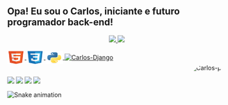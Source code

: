 ## Opa! Eu sou o Carlos, iniciante e futuro programador back-end!

<div align="center">
  <a href="https://github.com/carloshenriquecs20">
   <img height="130em" src="https://github-readme-stats.vercel.app/api?username=carloshenriquecs20&show_icons=true&theme=dark&include_all_commits=true&count_private=true"/>
  <img height="130em" src="https://github-readme-stats.vercel.app/api/top-langs/?username=carloshenriquecs20&layout=compact&langs_count=7&theme=dark"/>
</div>
<div style="display: inline_block"><br>
  <img align="center" alt="Carlos-HTML" height="30" width="40" src="https://raw.githubusercontent.com/devicons/devicon/master/icons/html5/html5-original.svg">
  <img align="center" alt="Carlos-CSS" height="30" width="40" src="https://raw.githubusercontent.com/devicons/devicon/master/icons/css3/css3-original.svg">
  <img align="center" alt="Carlos-Python" height="30" width="40" src="https://raw.githubusercontent.com/devicons/devicon/master/icons/python/python-original.svg">
  <img align="center" alt="Carlos-Django" height="30" width="40" src="https://cdn.jsdelivr.net/gh/devicons/devicon/icons/django/django-plain.svg">
</div>
  <img align="right" alt="Carlos-pic" height="150" style="border-radius:50px;" src="https://cdn.discordapp.com/attachments/1025175737147330563/1025178784481153044/unknown.png">
  
  ## 
 
<div> 
  <a href="https://www.youtube.com/channel/UCiMoEqBfrfgFvKIaDZAeokA" target="_blank"><img src="https://img.shields.io/badge/YouTube-FF0000?style=for-the-badge&logo=youtube&logoColor=white" target="_blank"></a>
 <a href="https://discord.gg/Pv3cyvZT" target="_blank"><img src="https://img.shields.io/badge/Discord-7289DA?style=for-the-badge&logo=discord&logoColor=white" target="_blank"></a> 
  <a href = "mailto:carloshenrique20117@gmail.com"><img src="https://img.shields.io/badge/-Gmail-%23333?style=for-the-badge&logo=gmail&logoColor=white" target="_blank"></a>
  <a href="https://www.linkedin.com/in/carlos-henrique-c-s-019395236/" target="_blank"><img src="https://img.shields.io/badge/-LinkedIn-%230077B5?style=for-the-badge&logo=linkedin&logoColor=white" target="_blank"></a> 
 
  ![Snake animation](https://github.com/rafaballerini/carloshenriquecs20/blob/output/github-contribution-grid-snake.svg)
 
</div>
